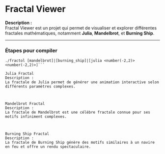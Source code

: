 # Fractal Viewer

**Description :**  
Fractal Viewer est un projet qui permet de visualiser et explorer différentes fractales mathématiques, notamment **Julia**, **Mandelbrot**, et **Burning Ship**.

---

### **Étapes pour compiler**
  ```make
  ./fractol [mandelbrot]|[burning_ship]|[julia <number(-2,2)> <number(-2,2)>]```

Julia Fractal
Description :
La fractale de Julia permet de générer une animation interactive selon différents paramètres complexes.



Mandelbrot Fractal
Description :
La fractale de Mandelbrot est une célèbre fractale connue pour ses motifs infiniment complexes.



Burning Ship Fractal
Description :
La fractale de Burning Ship génère des motifs similaires à un navire en feu et offre un rendu spectaculaire.

